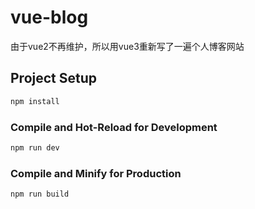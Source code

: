 # vue-blog

由于vue2不再维护，所以用vue3重新写了一遍个人博客网站

## Project Setup

```sh
npm install
```

### Compile and Hot-Reload for Development

```sh
npm run dev
```

### Compile and Minify for Production

```sh
npm run build
```
